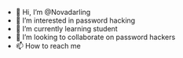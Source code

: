 - 👋 Hi, I’m @Novadarling
- 👀 I’m interested in password hacking
- 🌱 I’m currently learning student
- 💞️ I’m looking to collaborate on password hackers
- 📫 How to reach me 

<!---
Novadarling/Novadarling is a ✨ special ✨ repository because its `README.md` (this file) appears on your GitHub profile.
You can click the Preview link to take a look at your changes.
--->
